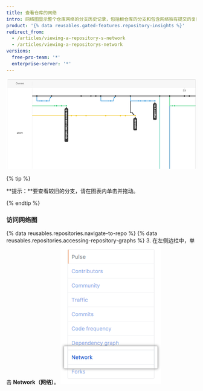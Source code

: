 ```yaml
---
title: 查看仓库的网络
intro: 网络图显示整个仓库网络的分支历史记录，包括根仓库的分支和包含网络独有提交的复刻的分支。
product: '{% data reusables.gated-features.repository-insights %}'
redirect_from:
  - /articles/viewing-a-repository-s-network
  - /articles/viewing-a-repositorys-network
versions:
  free-pro-team: '*'
  enterprise-server: '*'
---
```


![仓库网络图](/assets/images/help/graphs/repo_network_graph.png)

{% tip %}

**提示：**要查看较旧的分支，请在图表内单击并拖动。

{% endtip %}

### 访问网络图

{% data reusables.repositories.navigate-to-repo %}
{% data reusables.repositories.accessing-repository-graphs %}
3. 在左侧边栏中，单击 **Network（网络）**。 ![网络选项卡](/assets/images/help/graphs/network_tab.png)
